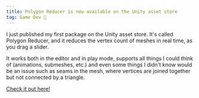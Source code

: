 ```yaml
---
title: Polygon Reducer is now available on the Unity asset store
tag: Game Dev 👾
---
```


I just published my first package on the Unity asset store. It's called Polygon Reducer, and it reduces the vertex count of meshes in real time, as you drag a slider.

It works both in the editor and in play mode, supports all things I could think of (animations, submeshes, etc.) and even some things I didn't know would be an issue such as seams in the mesh, where vertices are joined together but not connected by a triangle.

[Check it out here!](https://assetstore.unity.com/packages/tools/modeling/polygon-reducer-auto-lod-generation-instant-low-poly-208058)
